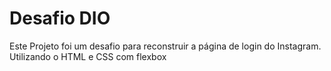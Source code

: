 <h1>Desafio DIO</h1>
  
<p>Este Projeto foi um desafio para reconstruir a página de login do Instagram. Utilizando o HTML e CSS com flexbox</p>
